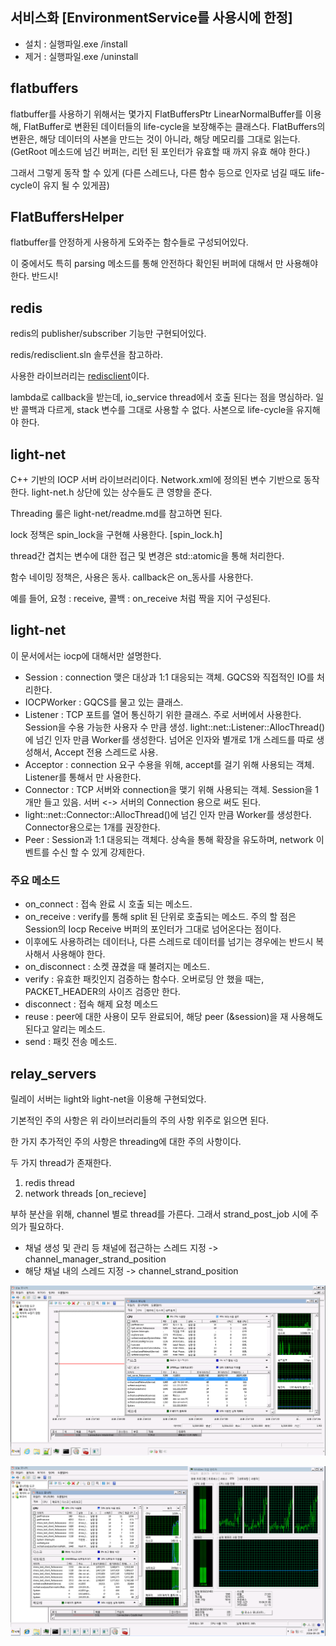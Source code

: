 ## 서비스화 [EnvironmentService를 사용시에 한정]
* 설치 : 실행파일.exe /install
* 제거 : 실행파일.exe /uninstall

## flatbuffers
flatbuffer를 사용하기 위해서는 몇가지 
FlatBuffersPtr
LinearNormalBuffer를 이용해, FlatBuffer로 변환된 데이터들의 life-cycle을 보장해주는 클래스다.
FlatBuffers의 변환은, 해당 데이터의 사본을 만드는 것이 아니라, 해당 메모리를 그대로 읽는다. (GetRoot 메소드에 넘긴 버퍼는, 리턴 된 포인터가 유효할 때 까지 유효 해야 한다.)

그래서 그렇게 동작 할 수 있게 (다른 스레드나, 다른 함수 등으로 인자로 넘길 때도 life-cycle이 유지 될 수 있게끔)  

## FlatBuffersHelper
flatbuffer를 안정하게 사용하게 도와주는 함수들로 구성되어있다.

이 중에서도 특히 parsing 메소드를 통해 안전하다 확인된 버퍼에 대해서 만 사용해야 한다. 반드시!

## redis
redis의 publisher/subscriber 기능만 구현되어있다.

redis/redisclient.sln 솔루션을 참고하라.

사용한 라이브러리는 [redisclient](https://github.com/nekipelov/redisclient)이다.

lambda로 callback을 받는데, io_service thread에서 호출 된다는 점을 명심하라.
일반 콜백과 다르게, stack 변수를 그대로 사용할 수 없다.
사본으로 life-cycle을 유지해야 한다.

## light-net
C++ 기반의 IOCP 서버 라이브러리이다.
Network.xml에 정의된 변수 기반으로 동작한다.
light-net.h 상단에 있는 상수들도 큰 영향을 준다.

Threading 룰은 light-net/readme.md를 참고하면 된다.

lock 정책은 spin_lock을 구현해 사용한다. [spin_lock.h]

thread간 겹치는 변수에 대한 접근 및 변경은 std::atomic을 통해 처리한다.

함수 네이밍 정책은, 사용은 동사. callback은 on_동사를 사용한다. 

예를 들어, 요청 : receive, 콜백 : on_receive 처럼 짝을 지어 구성된다.

## light-net 
이 문서에서는 iocp에 대해서만 설명한다.

* Session : connection 맺은 대상과 1:1 대응되는 객체. GQCS와 직접적인 IO를 처리한다.
* IOCPWorker : GQCS를 물고 있는 클래스.
* Listener : TCP 포트를 열어 통신하기 위한 클래스. 주로 서버에서 사용한다. Session을 수용 가능한 사용자 수 만큼 생성.
 light::net::Listener::AllocThread()에 넘긴 인자 만큼 Worker를 생성한다.
  넘어온 인자와 별개로 1개 스레드를 따로 생성해서, Accept 전용 스레드로 사용.
* Acceptor : connection 요구 수용을 위해, accept를 걸기 위해 사용되는 객체. Listener를 통해서 만 사용한다.
* Connector : TCP 서버와 connection을 맺기 위해 사용되는 객체. Session을 1개만 들고 있음. 서버 <-> 서버의 Connection 용으로 써도 된다.
* light::net::Connector::AllocThread()에 넘긴 인자 만큼 Worker를 생성한다. Connector용으로는 1개를 권장한다.
* Peer : Session과 1:1 대응되는 객체다. 상속을 통해 확장을 유도하며, network 이벤트를 수신 할 수 있게 강제한다.

### 주요 메소드
* on_connect : 접속 완료 시 호출 되는 메소드.
* on_receive : verify를 통해 split 된 단위로 호출되는 메소드. 주의 할 점은 Session의 Iocp Receive 버퍼의 포인터가 그대로 넘어온다는 점이다. 
* 이후에도 사용하려는 데이터나, 다른 스레드로 데이터를 넘기는 경우에는 반드시 복사해서 사용해야 한다.
* on_disconnect : 소켓 끊겼을 때 불려지는 메소드.
* verify : 유효한 패킷인지 검증하는 함수다. 오버로딩 안 했을 때는, PACKET_HEADER의 사이즈 검증만 한다.
* disconnect : 접속 해제 요청 메소드
* reuse : peer에 대한 사용이 모두 완료되어, 해당 peer (&session)을 재 사용해도 된다고 알리는 메소드.
* send : 패킷 전송 메소드.

## relay_servers
릴레이 서버는 light와 light-net을 이용해 구현되었다.

기본적인 주의 사항은 위 라이브러리들의 주의 사항 위주로 읽으면 된다.

한 가지 추가적인 주의 사항은 threading에 대한 주의 사항이다.

두 가지 thread가 존재한다.
1. redis thread
2. network threads [on_recieve]

부하 분산을 위해, channel 별로 thread를 가른다.
그래서 strand_post_job 시에 주의가 필요하다.

* 채널 생성 및 관리 등 채널에 접근하는 스레드 지정 -> channel_manager_strand_position
* 해당 채널 내의 스레드 지정 -> channel_strand_position

![server_profiling](./server_profiling.png)

![client_profiling](./client_profiling.png)
